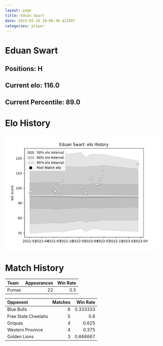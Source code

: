 ```yaml
---  
layout: page  
title: Eduan Swart  
date: 2023-03-16 20:08:30.411587  
categories: player  
---
```

# Eduan Swart

## Positions: H

## Current elo: 116.0

## Current Percentile: 89.0

# Elo History


![elo history](history_EduanSwart.png)
# Match History


| Team   |   Appearances |   Win Rate |
|:-------|--------------:|-----------:|
| Pumas  |            22 |        0.5 |

| Opponent            |   Matches |   Win Rate |
|:--------------------|----------:|-----------:|
| Blue Bulls          |         6 |   0.333333 |
| Free State Cheetahs |         5 |   0.6      |
| Griquas             |         4 |   0.625    |
| Western Province    |         4 |   0.375    |
| Golden Lions        |         3 |   0.666667 |